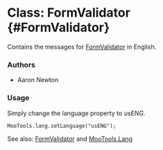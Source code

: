 Class: FormValidator {#FormValidator}
=====================================

Contains the messages for [FormValidator][] in English.

### Authors

* Aaron Newton

### Usage

Simply change the language property to *usENG*.

	MooTools.lang.setLanguage("usENG");

See also: [FormValidator][] and [MooTools.Lang][]

[FormValidator]: http://www.mootools.net/more/docs/Forms/FormValidator#FormValidator
[MooTools.Lang]: http://www.mootools.net/more/docs/Core/MooTools.Lang